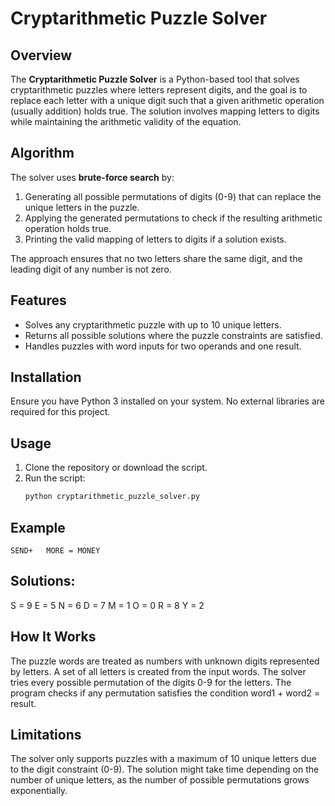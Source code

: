 # Cryptarithmetic Puzzle Solver

## Overview
The **Cryptarithmetic Puzzle Solver** is a Python-based tool that solves cryptarithmetic puzzles where letters represent digits, and the goal is to replace each letter with a unique digit such that a given arithmetic operation (usually addition) holds true. The solution involves mapping letters to digits while maintaining the arithmetic validity of the equation.

## Algorithm
The solver uses **brute-force search** by:
1. Generating all possible permutations of digits (0-9) that can replace the unique letters in the puzzle.
2. Applying the generated permutations to check if the resulting arithmetic operation holds true.
3. Printing the valid mapping of letters to digits if a solution exists.

The approach ensures that no two letters share the same digit, and the leading digit of any number is not zero.

## Features
- Solves any cryptarithmetic puzzle with up to 10 unique letters.
- Returns all possible solutions where the puzzle constraints are satisfied.
- Handles puzzles with word inputs for two operands and one result.

## Installation
Ensure you have Python 3 installed on your system. No external libraries are required for this project.

## Usage
1. Clone the repository or download the script.
2. Run the script:
   ```bash
   python cryptarithmetic_puzzle_solver.py
## Example

    SEND+   MORE = MONEY

## Solutions:
S = 9
E = 5
N = 6
D = 7
M = 1
O = 0
R = 8
Y = 2

## How It Works
The puzzle words are treated as numbers with unknown digits represented by letters.
A set of all letters is created from the input words.
The solver tries every possible permutation of the digits 0-9 for the letters.
The program checks if any permutation satisfies the condition word1 + word2 = result.

## Limitations
The solver only supports puzzles with a maximum of 10 unique letters due to the digit constraint (0-9).
The solution might take time depending on the number of unique letters, as the number of possible permutations grows exponentially.
